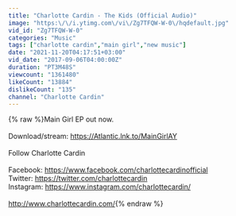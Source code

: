 ```yaml
---
title: "Charlotte Cardin - The Kids (Official Audio)"
image: "https:\/\/i.ytimg.com\/vi\/Zg7TFQW-W-0\/hqdefault.jpg"
vid_id: "Zg7TFQW-W-0"
categories: "Music"
tags: ["charlotte cardin","main girl","new music"]
date: "2021-11-20T04:17:51+03:00"
vid_date: "2017-09-06T04:00:00Z"
duration: "PT3M48S"
viewcount: "1361480"
likeCount: "13884"
dislikeCount: "135"
channel: "Charlotte Cardin"
---
```

{% raw %}Main Girl EP out now.<br /><br />Download/stream: <a rel="nofollow" target="blank" href="https://Atlantic.lnk.to/MainGirlAY">https://Atlantic.lnk.to/MainGirlAY</a><br /><br />Follow Charlotte Cardin<br /><br />Facebook: <a rel="nofollow" target="blank" href="https://www.facebook.com/charlottecardinofficial">https://www.facebook.com/charlottecardinofficial</a><br />Twitter: <a rel="nofollow" target="blank" href="https://twitter.com/charlottecardin">https://twitter.com/charlottecardin</a><br />Instagram: <a rel="nofollow" target="blank" href="https://www.instagram.com/charlottecardin/">https://www.instagram.com/charlottecardin/</a><br /><br /><a rel="nofollow" target="blank" href="http://www.charlottecardin.com/">http://www.charlottecardin.com/</a>{% endraw %}
